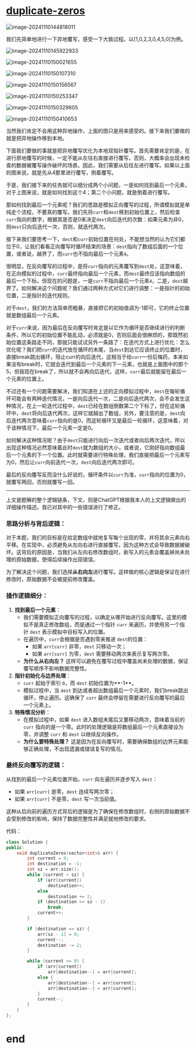 # [duplicate-zeros](https://leetcode.cn/problems/duplicate-zeros)

![image-20241110144818011](https://md-wind.oss-cn-nanjing.aliyuncs.com/md/202411101448077.png)

我们先简单地进行一下异地覆写，感受一下大致过程。以[1,0,2,3,0,4,5,0]为例。

![image-20241110145922933](https://md-wind.oss-cn-nanjing.aliyuncs.com/md/202411101459972.png)

![image-20241110150021655](https://md-wind.oss-cn-nanjing.aliyuncs.com/md/202411101500692.png)

![image-20241110150107310](https://md-wind.oss-cn-nanjing.aliyuncs.com/md/202411101501343.png)

![image-20241110150156567](https://md-wind.oss-cn-nanjing.aliyuncs.com/md/202411101501606.png)

![image-20241110150253347](https://md-wind.oss-cn-nanjing.aliyuncs.com/md/202411101502381.png)

![image-20241110150329605](https://md-wind.oss-cn-nanjing.aliyuncs.com/md/202411101503639.png)

![image-20241110150410653](https://md-wind.oss-cn-nanjing.aliyuncs.com/md/202411101504682.png)

当然我们肯定不会用这种异地操作，上面的图只是用来感受的。接下来我们要做的就是把异地操作移到本地。

下面我们要做的事就是把异地覆写优化为本地双指针覆写。首先需要肯定的是，在进行原地覆写的时候，一定不能从左往右直接进行覆写，否则，大概率会出现未检查的数据被覆写操作破坏的场景。因此，我们需要从后往左进行覆写。如果以上面的图来说，就是先从4那里进行覆写，倒着覆写。

于是，我们接下来的任务就可以细分成两个小问题，一是如何找到最后一个元素，对于上图来说，就是如何找到这个4；第二个小问题，就是倒着进行覆写。

那如何找到最后一个元素呢？我们的思路是模拟正向覆写的过程，所谓模拟就是单纯走个流程，不要真的覆写。我们先将`curr`和`dest`移到初始位置上，然后检查`curr`指向的数字，根据其是否是0来决定`dest`向后迭代的次数：如果元素为非0，则`dest`只向后迭代一次，否则，就迭代两次。

接下来我们要思考一下，`dest`和`curr`初始位置在何处，不能想当然的认为它们都位于0，让我们看看正向覆写时循环结束的场景：`dest`指向了数组后面的一个位置，或者说，越界了，而`curr`也不指向最后一个元素`4`。

很明显，在反向覆写的过程中，是将`curr`指向的元素覆写到`dest`处，这意味着，在正向模拟的过程中，`curr`最终指向最后一个元素，而`dest`最终应该指向数组的最后一个下标。但现在的问题是，一是`curr`不指向最后一个元素`4`，二是，`dest`越界了。如何解决这个问题呢？我们通过两种方式对它们进行调整：一是指针的初始位置，二是指针的迭代规则。

对于`dest`，我们的方法简单而粗暴，直接把它的初始值调为-1即可，它的终止位置就是数组最后一个元素。

对于`curr`来说，因为最后在反向覆写时肯定是以它作为循环是否继续进行的判断条件，所以它的初始位置不能乱动，必须就是0，否则后面会很麻烦的，那既然初始位置这条路走不同，那就只能试试另外一条路了：在迭代方式上进行优化：怎么优化呢？我们把`curr`的迭代放在循环的末尾，当`dest`到达它应该终止的位置时，直接break跳出循环，阻止curr的向后迭代，这相当于给`curr`一份后悔药，本来如果没有break时，它就会迭代到最后一个元素的下一元素，也就是上面图中的那个5，但我现在break了，所以就不会再向后迭代，这样，`curr`最后就能留在最后一个元素的位置上。

不过还有一个问题需要解决，我们知道在上述的正向模拟过程中，`dest`在每轮循环可能会有两种迭代情况，一是向后迭代一次，二是向后迭代两次，会不会发生这种情况，在上一轮迭代过程中，`dest`已经在数组倒数第二个下标了，但在这轮循环中，`dest`将向后迭代两次，这样它就越出了数组，另外，要注意的是，`dest`向后迭代两次意味着`curr`指向的是0，而这轮循环又是最后一轮循环，这意味着，对于该种情况下，最后一个元素一定是0。

如何解决这种情况呢？由于`dest`只能进行向后一次迭代或者向后两次迭代，所以出现这种情况必然意味着此时`dest`就为数组的大小，或者说，它刚好指向数组最后一个元素的下一个位置。此时就需要进行特殊处理，我们直接把最后一个元素写为0，然后让`curr`向前迭代一次，`dest`向后迭代两次即可。

最后的反向覆写反而没什么好说的，循环条件以`curr`为准，`curr`指向的位置为0，就覆写两回，否则就覆写一回。

------------------------

上文是题解的整个逻辑链条，下文，则是ChatGPT根据我本人的上文逻辑做出的详细操作描述。我已对其中的一些错误进行了修正。

### 思路分析与背后逻辑：

对于本题，我们的目标是在给定数组中就地复写每个出现的零，并将其余元素向右平移。在实现中，必须避免从左向右进行直接覆写，因为这种方式会导致数据被破坏。这背后的原因是，当我们从左向右修改数组时，新写入的元素会覆盖掉尚未处理的原始数据，使得后续操作出现错误。

为了解决这个问题，我们选择**从右向左**进行覆写。这样做的核心逻辑是保证在进行修改时，原始数据不会被提前修改覆盖。

### 操作逻辑细分：

1. **找到最后一个元素**：
   - 我们需要模拟正向覆写的过程，以确定从哪开始进行反向覆写。这里的模拟不是真正修改数组，而是通过一个指针 `curr` 来遍历，并使用另一个指针 `dest` 表示模拟中目标写入的位置。
   - 在遍历中，`curr`会根据是否遇到零来推进 `dest`的位置：
     - 如果 `arr[curr]` 非零，`dest` 只移动一次；
     - 如果 `arr[curr]` 为零，`dest` 需要移动两次来表示复写两次零。
   - **为什么从右向左？** 这样可以避免在覆写过程中覆盖尚未处理的数据，保证覆写顺序不影响数据完整性。
2. **指针初始化与边界处理**：
   - `curr` 起始于索引 `0`，而 `dest` 初始位置为**-1**。
   - 模拟过程中，当 `dest` 到达或者超出数组最后一个元素时，我们break跳出循环，停止遍历。这确保了 `curr` 最终会停留在需要进行反向覆写的最后一个元素上。
3. **特殊情况分析**：
   - 在模拟过程中，如果 `dest` 进入数组末尾后又要移动两次，意味着当前的 `curr` 指向的是一个零。此时的处理逻辑是将数组最后一个元素直接设为零，并调整 `curr` 和 `dest` 以继续反向操作。
   - **为什么要特殊处理？** 这是因为在反向覆写时，需要确保数组的边界元素能够正确处理，不出现遗漏或错误复写的情况。

### 最终反向覆写的逻辑：

从找到的最后一个元素位置开始，`curr` 向左遍历并逐步写入 `dest`：

- 如果 `arr[curr]` 是零，`dest` 连续写两次零；
- 如果 `arr[curr]` 不是零，`dest` 写一次当前值。

这种从后向前的遍历方式背后的逻辑是为了确保在修改数组时，右侧的原始数据不会受到修改的影响，保持了数据完整性并满足就地修改的要求。

代码：

```cpp
class Solution {
public:
    void duplicateZeros(vector<int>& arr) {
        int current = 0;
        int destination = -1;
        int sz = arr.size();
        while (current < sz) {
            if (arr[current])
                destination++;
            else
                destination += 2;
            if (destination >= sz - 1)
                break;
            current++;
        }

        if (destination == sz) {
            arr[sz - 1] = 0;
            current--;
            destination -= 2;
        }

        while (current >= 0) {
            if (arr[current])
                arr[destination--] = arr[current];
            else {
                arr[destination--] = arr[current];
                arr[destination--] = arr[current];
            }
            current--;
        }
    }
};
```

# end